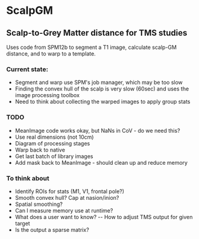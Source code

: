 ScalpGM
=======

## Scalp-to-Grey Matter distance for TMS studies

Uses code from SPM12b to segment a T1 image, calculate scalp-GM distance, and to warp to a template.


### Current state:
* Segment and warp use SPM's job manager, which may be too slow
* Finding the convex hull of the scalp is very slow (60sec) and uses the image processing toolbox
* Need to think about collecting the warped images to apply group stats


### TODO
* MeanImage code works okay, but NaNs in CoV - do we need this?
* Use real dimensions (not 10cm)
* Diagram of processing stages
* Warp back to native
* Get last batch of library images
* Add mask back to MeanImage - should clean up and reduce memory



### To think about
* Identify ROIs for stats (M1, V1, frontal pole?)
* Smooth convex hull? Cap at nasion/inion?
* Spatial smoothing?
* Can I measure memory use at runtime?
* What does a user want to know? -- How to adjust TMS output for given target
* Is the output a sparse matrix?